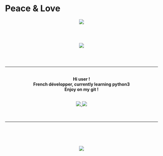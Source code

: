 # Peace & Love
<p align="center">
    <img src="https://cdn.discordapp.com/attachments/485011383721787415/820903838399725609/3fYL8i6Q-n-155t3dn_4jVzMxW5LECK4IAS4dXEaEVFBYZDBe48W9oFemtZz0DT.gif">
</p>   
<br>
<br>
<p align="center">
    <img src="https://github-readme-stats.vercel.app/api?username=0wNey&show_icons=true&theme=tokyonight" >
</p>
<br>
<br>

---

<p align="center">
    <br>
    <strong>Hi user !<br>
    French développer, currently learning python3<br> 
    Enjoy on my git !</strong> <br>
    <br>
    </strong>
 
<p align="center">
         <a href="">
         <img src="https://img.shields.io/static/v1?label=Discord&logo=Discord&message=Click%20Here&color=7289DA">
         </a>
         <a href="">
         <img src="https://img.shields.io/static/v1?label=Website&logo=CSS3&logoColor=1572B6&message=Click%20Here&color=1572B6">
         </a>
<br>
<br>
<br>
</p>


---


<br>
<br>
<br>
<p align="center">
<img src="https://github-readme-stats.vercel.app/api/top-langs/?username=0wNey&layout=compact&theme=tokyonight">
</p>

